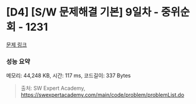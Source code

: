 # [D4] [S/W 문제해결 기본] 9일차 - 중위순회 - 1231 

[문제 링크](https://swexpertacademy.com/main/code/problem/problemDetail.do?contestProbId=AV140YnqAIECFAYD) 

### 성능 요약

메모리: 44,248 KB, 시간: 117 ms, 코드길이: 337 Bytes



> 출처: SW Expert Academy, https://swexpertacademy.com/main/code/problem/problemList.do